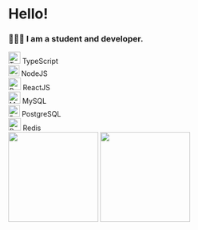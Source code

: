 # Hello!

### 👨🏻‍💻 I am a student and developer.

<div>
<img src="https://api.iconify.design/logos-typescript-icon.svg" alt="TypeScript" width="24"/> TypeScript <br/>
<img src="https://api.iconify.design/logos-nodejs-icon.svg" alt="NodeJS" width="22" /> NodeJS <br/>
<img src="https://api.iconify.design/logos-react.svg" alt="React" width="25" /> ReactJS <br/>
<img src="https://api.iconify.design/logos-mysql.svg" alt="MySQL" width="24" /> MySQL <br/>
<img src="https://api.iconify.design/logos-postgresql.svg" alt="PostgreSQL" width="23" /> PostgreSQL <br/>
<img src="https://api.iconify.design/logos-redis.svg" alt="Redis" width="25" /> Redis 
</div>

<div>
<img height="180em" src="https://github-readme-stats.vercel.app/api?username=rafaelsza&show_icons=true&theme=dracula&include_all_commits=true&count_private=true"/>
<img height="180em" src="https://github-readme-stats.vercel.app/api/top-langs/?username=rafaelsza&hide=ruby,java&layout=compact&theme=dracula"/>
</div>
